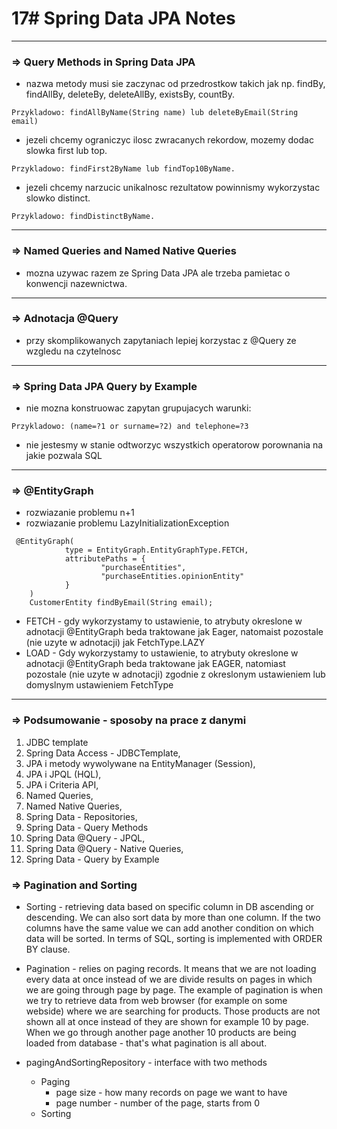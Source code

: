 # 17# Spring Data JPA Notes

---

### => Query Methods in Spring Data JPA
- nazwa metody musi sie zaczynac od przedrostkow takich jak np. findBy, findAllBy, deleteBy, deleteAllBy, 
existsBy, countBy. 
```text
Przykladowo: findAllByName(String name) lub deleteByEmail(String email)
```
- jezeli chcemy ograniczyc ilosc zwracanych rekordow, mozemy dodac slowka first lub top.
```text
Przykladowo: findFirst2ByName lub findTop10ByName.
```
- jezeli chcemy narzucic unikalnosc rezultatow powinnismy wykorzystac slowko distinct.
```text
Przykladowo: findDistinctByName.
```
---

### => Named Queries and Named Native Queries
- mozna uzywac razem ze Spring Data JPA ale trzeba pamietac
o konwencji nazewnictwa.

---

### => Adnotacja @Query
- przy skomplikowanych zapytaniach lepiej korzystac z @Query
ze wzgledu na czytelnosc

---

### => Spring Data JPA Query by Example
- nie mozna konstruowac zapytan grupujacych warunki:
```text
Przykladowo: (name=?1 or surname=?2) and telephone=?3
```
- nie jestesmy w stanie odtworzyc wszystkich operatorow porownania na jakie pozwala SQL

---

### => @EntityGraph
- rozwiazanie problemu n+1
- rozwiazanie problemu LazyInitializationException
```text
 @EntityGraph(
            type = EntityGraph.EntityGraphType.FETCH,
            attributePaths = {
                    "purchaseEntities",
                    "purchaseEntities.opinionEntity"
            }
    )
    CustomerEntity findByEmail(String email);
```
- FETCH - gdy wykorzystamy to ustawienie, to atrybuty okreslone w adnotacji @EntityGraph
beda traktowane jak Eager, natomaist pozostale (nie uzyte w adnotacji) jak FetchType.LAZY
- LOAD - Gdy wykorzystamy to ustawienie, to atrybuty okreslone w adnotacji @EntityGraph
beda traktowane jak EAGER, natomiast pozostale (nie uzyte w adnotacji) zgodnie z okreslonym
ustawieniem lub domyslnym ustawieniem FetchType

---

### => Podsumowanie - sposoby na prace z danymi
1. JDBC template
2. Spring Data Access - JDBCTemplate,
3. JPA i metody wywolywane na EntityManager (Session),
4. JPA i JPQL (HQL),
5. JPA i Criteria API,
6. Named Queries,
7. Named Native Queries,
8. Spring Data - Repositories,
9. Spring Data - Query Methods
10. Spring Data @Query - JPQL,
11. Spring Data @Query - Native Queries,
12. Spring Data - Query by Example 

### => Pagination and Sorting
- Sorting - retrieving data based on specific column in DB ascending or descending.
We can also sort data by more than one column. If the two columns have the same value we can
add another condition on which data will be sorted. In terms of SQL, sorting is implemented 
with ORDER BY clause. 


- Pagination - relies on paging records. It means that we are not loading every data at once
instead of we are divide results on pages in which we are going through page by page.
The example of pagination is when we try to retrieve data from web browser (for example on some webside)
where we are searching for products. Those products are not shown all at once instead of they
are shown for example 10 by page. When we go through another page another 10 products are being loaded 
from database - that's what pagination is all about.


- pagingAndSortingRepository - interface with two methods
  - Paging
    - page size - how many records on page we want to have
    - page number - number of the page, starts from 0
  - Sorting
  